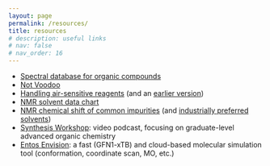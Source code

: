 ```yaml
---
layout: page
permalink: /resources/
title: resources
# description: useful links
# nav: false
# nav_order: 16
---
```


- [Spectral database for organic compounds](https://sdbs.db.aist.go.jp/sdbs/cgi-bin/cre_index.cgi)
- [Not Voodoo](https://www.chem.rochester.edu/notvoodoo/)
- [Handling air-sensitive reagents](/assets/pdf/handling-air-sensitive-reagents.pdf) (and an [earlier version](/assets/pdf/anhydroushandling.pdf))
- [NMR solvent data chart](/assets/pdf/nmrchart.pdf)
- [NMR chemical shift of common impurities](/assets/pdf/organometsolv.pdf) (and [industrially preferred solvents](/assets/pdf/acs2eoprd2e5b00417.pdf))
- [Synthesis Workshop](https://synthesis-workshop.com/): video podcast, focusing on graduate-level advanced organic chemistry
- [Entos Envision](https://envision.entos.ai/): a fast (GFN1-xTB) and cloud-based molecular simulation tool (conformation, coordinate scan, MO, etc.)
